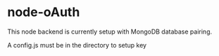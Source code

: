 # node-oAuth

This node backend is currently setup with MongoDB database pairing.

A config.js must be in the directory to setup key


